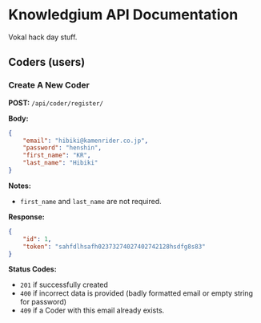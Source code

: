 Knowledgium API Documentation
===========

Vokal hack day stuff.

## Coders (users)

### Create A New Coder

**POST:** `/api/coder/register/`

**Body:**
```json
{
    "email": "hibiki@kamenrider.co.jp",
    "password": "henshin",
    "first_name": "KR",
    "last_name": "Hibiki"
}
```

**Notes:**
- `first_name` and `last_name` are not required.

**Response:**
```json
{
    "id": 1,
    "token": "sahfdlhsafh02373274027402742128hsdfg8s83"
}
```

**Status Codes:**
- `201` if successfully created
- `400` if incorrect data is provided (badly formatted email or empty string for password)
- `409` if a Coder with this email already exists.
